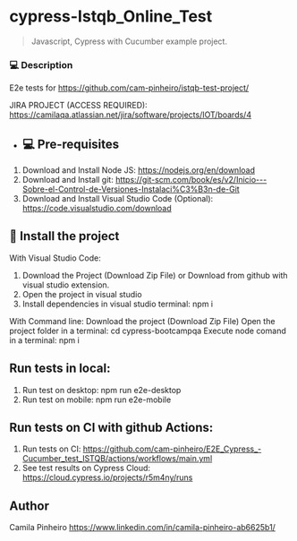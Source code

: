 # cypress-Istqb_Online_Test


> Javascript, Cypress with Cucumber example project.

### 💻 Description
E2e tests for https://github.com/cam-pinheiro/istqb-test-project/

JIRA PROJECT (ACCESS REQUIRED): https://camilaqa.atlassian.net/jira/software/projects/IOT/boards/4 
- ## 💻 Pre-requisites

1. Download and Install Node JS: https://nodejs.org/en/download
2. Download and Install git: https://git-scm.com/book/es/v2/Inicio---Sobre-el-Control-de-Versiones-Instalaci%C3%B3n-de-Git
3. Download and Install Visual Studio Code (Optional): https://code.visualstudio.com/download

## 🚀 Install the project
With Visual Studio Code:
1. Download the Project (Download Zip File) or Download from github with visual studio extension.
2. Open the project in visual studio
3. Install dependencies in visual studio terminal: npm i

With Command line:
Download the project (Download Zip File)
Open the project folder in a terminal: cd cypress-bootcampqa
Execute node comand in a terminal: npm i

## Run tests in local:
1. Run test on desktop: npm run e2e-desktop
2. Run test on mobile: npm run e2e-mobile


##  Run tests on CI with github Actions:
1. Run tests on CI: https://github.com/cam-pinheiro/E2E_Cypress_-Cucumber_test_ISTQB/actions/workflows/main.yml
2. See test results on Cypress Cloud: https://cloud.cypress.io/projects/r5m4ny/runs

## Author

Camila Pinheiro https://www.linkedin.com/in/camila-pinheiro-ab6625b1/ 
